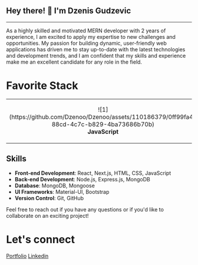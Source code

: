 <h2> Hey there! 👋 I'm Dzenis Gudzevic</h2>
<hr /> 
As a highly skilled and motivated MERN developer with 2 years of experience, I am excited to apply my expertise to new challenges and opportunities. My passion for building dynamic, user-friendly web applications has driven me to stay up-to-date with the latest technologies and development trends, and I am confident that my skills and experience make me an excellent candidate for any role in the field.

<h1> Favorite Stack </h1>

<table> 
  <tbody>
    <tr>
      <td align="center" width="120" height="120">
        ![1](https://github.com/Dzenoo/Dzenoo/assets/110186379/0ff99fa4-88cd-4c7c-b829-4ba73686b70b) 
        <br>
        <strong>JavaScript</strong>
      </td>
      <td align="center" width="120" height="120"> 
        [![Next.js](https://img.shields.io/badge/Next.js-Framework-black)](https://nextjs.org/)
        <br>
        <strong>Nextjs</strong>
     </td>
      <td align="center" width="120" height="120">
        ![3-removebg-preview](https://github.com/Dzenoo/Dzenoo/assets/110186379/9ebe7d74-ebec-4842-9c27-3793973c017a)
        <br>
        <strong>MaterialUI</strong>
      </td>
    </tr>  
 </tbody>
</table>  


## Skills

- **Front-end Development**: React, Next.js, HTML, CSS, JavaScript
- **Back-end Development**: Node.js, Express.js, MongoDB
- **Database**: MongoDB, Mongoose
- **UI Frameworks**: Material-UI, Bootstrap
- **Version Control**: Git, GitHub


Feel free to reach out if you have any questions or if you'd like to collaborate on an exciting project!



<h1> Let's connect </h1>

<a href="https://dzenisgudzevic.netlify.app/">Portfolio</a>
<a href="https://www.linkedin.com/in/dzenis-gudzevic-41460b244/">Linkedin</a>



